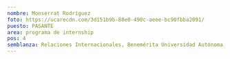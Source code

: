 ```yaml
---
nombre: Monserrat Rodríguez
foto: https://ucarecdn.com/3d151b9b-88e0-490c-aeee-bc90fbba2091/
puesto: PASANTE
area: programa de internship
pos: 4
semblanza: Relaciones Internacionales, Benemérita Universidad Autónoma de Puebla
---
```

